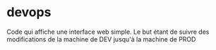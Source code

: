 # devops
Code qui affiche une interface web simple. Le but étant de suivre des modifications de la machine de DEV jusqu'à la machine de PROD
